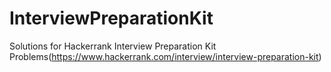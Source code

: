 # InterviewPreparationKit
Solutions for Hackerrank Interview Preparation Kit Problems(https://www.hackerrank.com/interview/interview-preparation-kit)
